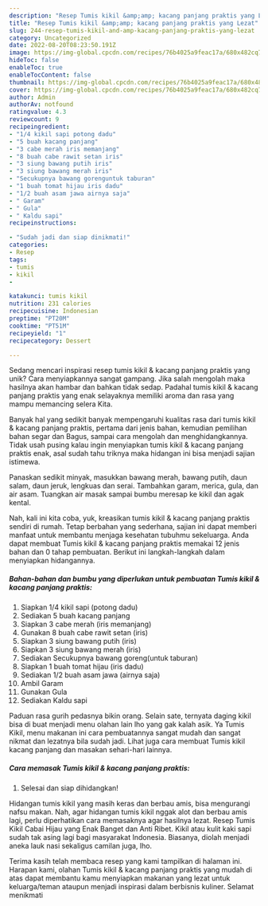 ```yaml
---
description: "Resep Tumis kikil &amp;amp; kacang panjang praktis yang Lezat"
title: "Resep Tumis kikil &amp;amp; kacang panjang praktis yang Lezat"
slug: 244-resep-tumis-kikil-and-amp-kacang-panjang-praktis-yang-lezat
category: Uncategorized
date: 2022-08-20T08:23:50.191Z
image: https://img-global.cpcdn.com/recipes/76b4025a9feac17a/680x482cq70/tumis-kikil-kacang-panjang-praktis-foto-resep-utama.jpg
hideToc: false
enableToc: true
enableTocContent: false
thumbnail: https://img-global.cpcdn.com/recipes/76b4025a9feac17a/680x482cq70/tumis-kikil-kacang-panjang-praktis-foto-resep-utama.jpg
cover: https://img-global.cpcdn.com/recipes/76b4025a9feac17a/680x482cq70/tumis-kikil-kacang-panjang-praktis-foto-resep-utama.jpg
author: Admin
authorAv: notfound
ratingvalue: 4.3
reviewcount: 9
recipeingredient:
- "1/4 kikil sapi potong dadu"
- "5 buah kacang panjang"
- "3 cabe merah iris memanjang"
- "8 buah cabe rawit setan iris"
- "3 siung bawang putih iris"
- "3 siung bawang merah iris"
- "Secukupnya bawang gorenguntuk taburan"
- "1 buah tomat hijau iris dadu"
- "1/2 buah asam jawa airnya saja"
- " Garam"
- " Gula"
- " Kaldu sapi"
recipeinstructions:

- "Sudah jadi dan siap dinikmati!"
categories:
- Resep
tags:
- tumis
- kikil
- 

katakunci: tumis kikil  
nutrition: 231 calories
recipecuisine: Indonesian
preptime: "PT20M"
cooktime: "PT51M"
recipeyield: "1"
recipecategory: Dessert

---
```





Sedang mencari inspirasi resep tumis kikil &amp; kacang panjang praktis yang unik? Cara menyiapkannya sangat gampang. Jika salah mengolah maka hasilnya akan hambar dan bahkan tidak sedap. Padahal tumis kikil &amp; kacang panjang praktis yang enak selayaknya memiliki aroma dan rasa yang mampu memancing selera Kita.





Banyak hal yang sedikit banyak mempengaruhi kualitas rasa dari tumis kikil &amp; kacang panjang praktis, pertama dari jenis bahan, kemudian pemilihan bahan segar dan Bagus, sampai cara mengolah dan menghidangkannya. Tidak usah pusing kalau ingin menyiapkan tumis kikil &amp; kacang panjang praktis enak,      asal sudah tahu triknya maka hidangan ini bisa menjadi sajian istimewa.














Panaskan sedikit minyak, masukkan bawang merah, bawang putih, daun salam, daun jeruk, lengkuas dan serai. Tambahkan garam, merica, gula, dan air asam. Tuangkan air masak sampai bumbu meresap ke kikil dan agak kental.






Nah, kali ini kita coba, yuk, kreasikan tumis kikil &amp; kacang panjang praktis sendiri di rumah. Tetap berbahan yang sederhana, sajian ini dapat memberi manfaat untuk membantu menjaga kesehatan tubuhmu sekeluarga. Anda dapat membuat Tumis kikil &amp; kacang panjang praktis memakai 12 jenis bahan dan 0 tahap pembuatan. Berikut ini langkah-langkah dalam menyiapkan hidangannya.

<!--inarticleads1-->

##### Bahan-bahan dan bumbu yang diperlukan untuk pembuatan Tumis kikil &amp; kacang panjang praktis:

1. Siapkan 1/4 kikil sapi (potong dadu)
1. Sediakan 5 buah kacang panjang
1. Siapkan 3 cabe merah (iris memanjang)
1. Gunakan 8 buah cabe rawit setan (iris)
1. Siapkan 3 siung bawang putih (iris)
1. Siapkan 3 siung bawang merah (iris)
1. Sediakan Secukupnya bawang goreng(untuk taburan)
1. Siapkan 1 buah tomat hijau (iris dadu)
1. Sediakan 1/2 buah asam jawa (airnya saja)
1. Ambil  Garam
1. Gunakan  Gula
1. Sediakan  Kaldu sapi


Paduan rasa gurih pedasnya bikin orang. Selain sate, ternyata daging kikil bisa di buat menjadi menu olahan lain lho yang gak kalah asik. Ya Tumis Kikil, menu makanan ini cara pembuatannya sangat mudah dan sangat nikmat dan lezatnya bila sudah jadi. Lihat juga cara membuat Tumis kikil kacang panjang dan masakan sehari-hari lainnya. 

<!--inarticleads2-->

##### Cara memasak Tumis kikil &amp; kacang panjang praktis:


1. Selesai dan siap dihidangkan!

Hidangan tumis kikil yang masih keras dan berbau amis, bisa mengurangi nafsu makan. Nah, agar hidangan tumis kikil nggak alot dan berbau amis lagi, perlu diperhatikan cara memasaknya agar hasilnya lezat. Resep Tumis Kikil Cabai Hijau yang Enak Banget dan Anti Ribet. Kikil atau kulit kaki sapi sudah tak asing lagi bagi masyarakat Indonesia. Biasanya, diolah menjadi aneka lauk nasi sekaligus camilan juga, lho. 

Terima kasih telah membaca resep yang kami tampilkan di halaman ini. Harapan kami, olahan Tumis kikil &amp; kacang panjang praktis yang mudah di atas dapat membantu kamu menyiapkan makanan yang lezat untuk keluarga/teman ataupun menjadi inspirasi dalam berbisnis kuliner. Selamat menikmati
